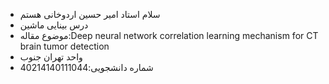 - سلام استاد امیر حسین اردوخانی هستم
- درس بینایی ماشین
- موضوع مقاله:Deep neural network correlation learning mechanism for CT brain
tumor detection
- واحد تهران جنوب
- شماره دانشجویی:40214140111044
